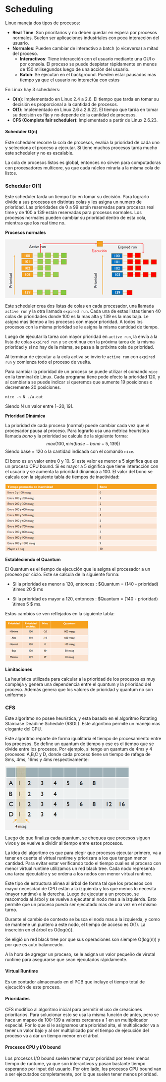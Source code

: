 # Scheduling 

Linux maneja dos tipos de procesos:

- **Real Time**: Son prioritarios y no deben quedar en espera por procesos normales. Suelen ser aplicaciones industriales con poca interacción del usuario.
- **Normales**: Pueden cambiar de interactivo a batch (o viceversa) a mitad del proceso.
  - **Interactivos**: Tiene interacción con el usuario mediante una GUI o por consola. El proceso se puede despistar rápidamente en menos de 150 milisegundos luego de una acción del usuario.
  - **Batch**: Se ejecutan en el background. Pueden estar pausados mas tiempo ya que el usuario no interactúa con estos

En Linux hay 3 schedulers:

- **O(n)**: Implementado en Linux 2.4 a 2.6. El tiempo que tarda en tomar su decisión es proporcional a la cantidad de procesos.
- **O(1)**: Implementado en Linux 2.6 a 2.6.22. El tiempo que tarda en tomar su decisión es fijo y no depende de la cantidad de procesos.
- **CFS (Complete fair scheduler)**: Implementado a partir de Linux 2.6.23.

#### Scheduler O(n)

Este scheduler recorre la cola de procesos, evalúa la prioridad de cada uno y selecciona el proceso a ejecutar. Si tiene muchos procesos tarda mucho este scheduler y no es escalable.

La cola de procesos listos es global, entonces no sirven para computadoras con procesadores multicore, ya que cada núcleo miraría a la misma cola de listos.

### Scheduler O(1)

Este scheduler tarda un tiempo fijo en tomar su decisión. Para lograrlo divide a sus procesos en distintas colas y les asigna un numero de prioridad. Las prioridades de 0 a 99 están reservadas para procesos real time y de 100 a 139 están reservadas para procesos normales. Los procesos normales pueden cambiar su prioridad dentro de esta cola, mientras que los real time no.

**Procesos normales**

<img src="Resources/image-20200407183049207.png" alt="image-20200407183049207" style="zoom:50%;" />

Este scheduler crea dos listas de colas en cada procesador, una llamada `active run` y la otra llamada `expired run`. Cada una de estas listas tienen 40 colas de prioridades donde 100 es la mas alta y 139 es la mas baja. Le asigna mas tiempo a los procesos con mayor prioridad. A todos los procesos con la misma prioridad se le asigna la misma cantidad de tiempo.

Luego de ejecutar la tarea con mayor prioridad en `active run`, la envía a la lista de colas `expired run` y se continua con la próxima tarea de la misma prioridad y si no hay de la misma, se pasa a la próxima cola de prioridad.

Al terminar de ejecutar a la cola activa se invierte `active run` con `expired run` y comienza todo el proceso de vuelta.

Para cambiar la prioridad de un proceso se puede utilizar el comando `nice` en la terminal de Linux. Cada programa tiene pode efecto la prioridad 120, y al cambiarla se puede indicar si queremos que aumente 19 posiciones o decremente 20 posiciones.

```
nice -n N ./a.out
```

Siendo N un valor entre $[-20,19]$.

**Prioridad Dinámica**

La prioridad de cada proceso (normal) puede cambiar cada vez que el procesador pausa al proceso. Para lograrlo usa una métrica heurística llamada *bono* y la prioridad se calcula de la siguiente forma:
$$
max(100, min(base-bono+5,139))
$$
Siendo base = 120 o la cantidad indicada con el comando `nice`.

El bono es un valor entre 0 y 10. Si este valor es menor a 5 significa que es un proceso CPU bound. Si es mayor a 5 significa que tiene interacción con el usuario y se aumenta la prioridad dinámica a 100. El valor del bono se calcula con la siguiente tabla de tiempos de inactividad:

<img src="Resources/image-20200407185546959.png" alt="image-20200407185546959" style="zoom: 67%;" />

**Estableciendo el Quantum**

El Quantum es el tiempo de ejecución que le asigna el procesador a un proceso por ciclo. Este se calcula de la siguiente forma:

- Si la prioridad es menor a 120, entonces : $Quantum = (140 - prioridad) \times 20 $ ms

- Si la prioridad es mayor a 120, entonces : $Quantum = (140 - prioridad) \times 5 $ ms.

Estos cambios se ven reflejados en la siguiente tabla:

<img src="Resources/image-20200407190519739.png" alt="image-20200407190519739" style="zoom:50%;" />

**Limitaciones**

La heurística utilizada para calcular a la prioridad de los procesos es muy compleja y genera una dependencia entre el quantum y la prioridad del proceso. Además genera que los valores de prioridad y quantum no son uniformes

### CFS

Este algoritmo no posee heurística, y esta basado en el algoritmo Rotating Staircase Deadline Schedule (RSDL). Este algoritmo permite un manejo mas elegante del CPU.

Este algoritmo reparte de forma igualitaria el tiempo de procesamiento entre los procesos. Se define un quantum de tiempo y ese es el tiempo que se divide entre los procesos. Por ejemplo, si tengo un quantum de 4ms y 4 procesos: A,B,C y D, donde cada proceso tiene un tiempo de rafaga de 8ms, 4ms, 16ms y 4ms respectivamente:

<img src="Resources/image-20200414181433544.png" alt="image-20200414181433544" style="zoom:80%;" />

Luego de que finaliza cada quantum, se chequea que procesos siguen vivos y se vuelve a dividir al tiempo entre estos procesos.

La idea del algoritmo es que para elegir que procesos ejecutar primero, va a tener en cuenta el virtual runtime y priorizara a los que tengan menor cantidad. Para evitar estar verificando todo el tiempo cual es el proceso con menor virtual runtime utilizamos un red black tree. Cada nodo representa  una tarea ejecutable y se ordena a los nodos con menor virtual runtime.

Este tipo de estructura alinea al árbol de forma tal que los procesos con mayor necesidad de CPU están a la izquierda y los que menos lo necesita (mayor runtime) a la derecha. Luego de ejecutar a un proceso, se reacomoda al árbol y se vuelve a ejecutar al nodo mas a la izquierda. Esto permite que un proceso pueda ser ejecutado mas de una vez en el mismo turno.

Durante el cambio de contexto se busca el nodo mas a la izquierda, y como se mantiene un puntero a este nodo, el tiempo de acceso es O(1). La inserción en el árbol es O(log(n)).

Se eligió un red black tree por que sus operaciones son siempre O(log(n)) y por que es auto balanceado.

A la hora de agregar un proceso, se le asigna un valor pequeño de virutal runtime para asegurarse que sean ejecutados rápidamente.

#### Virtual Runtime

Es un contador almacenado en el PCB que incluye el tiempo total de ejecución de este proceso.

#### Prioridades

CFS modifico al algoritmo inicial para permitir el uso de creaciones prioritarios. Para solucionar esto se usa la misma función de antes, pero se hace un mapeo de 100-139 a valores cercanos a 1 en un multiplicador especial. Por lo que si le asignamos una prioridad alta, el multiplicador va a tener un valor bajo y al ser multiplicado por el tiempo de ejecución del proceso va a dar un tiempo menor en el árbol.

#### Procesos CPU y I/O bound

Los procesos I/O bound suelen tener mayor prioridad por tener menos tiempo de runtume, ya que son interactivos y pasan bastante tiempo esperando por input del usuario. Por otro lado, los procesos CPU bound van a ser ejecutados completamente, por lo que suelen tener menos prioridad.

